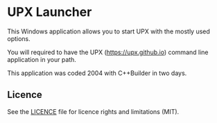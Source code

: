 # UPX Launcher

This Windows application allows you to start UPX with the mostly used options.

You will required to have the UPX (https://upx.github.io) command line application in your path.

This application was coded 2004 with C++Builder in two days.

## Licence

See the [LICENCE](LICENCE.md) file for licence rights and limitations (MIT).
